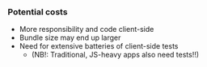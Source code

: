 ### Potential costs
- More responsibility and code client-side <!-- .element: class="fragment" data-fragment-index="1" -->
- Bundle size may end up larger <!-- .element: class="fragment" data-fragment-index="2" -->
- Need for extensive batteries of client-side tests <!-- .element: class="fragment" data-fragment-index="3" -->
  - (NB!: Traditional, JS-heavy apps also need tests!!) <!-- .element: class="fragment" data-fragment-index="4" -->